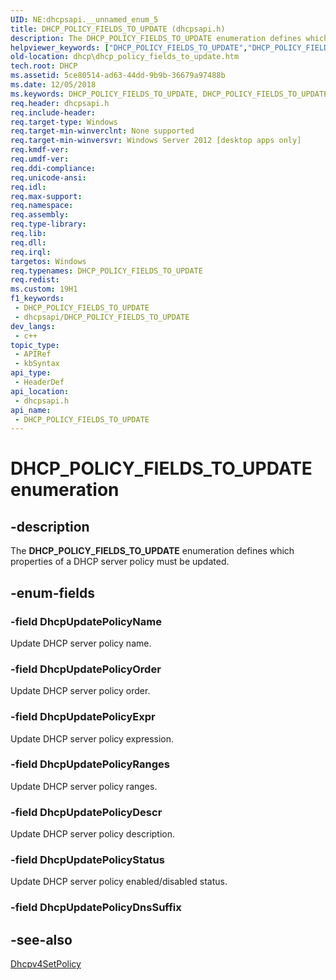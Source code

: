 ```yaml
---
UID: NE:dhcpsapi.__unnamed_enum_5
title: DHCP_POLICY_FIELDS_TO_UPDATE (dhcpsapi.h)
description: The DHCP_POLICY_FIELDS_TO_UPDATE enumeration defines which properties of a DHCP server policy must be updated.
helpviewer_keywords: ["DHCP_POLICY_FIELDS_TO_UPDATE","DHCP_POLICY_FIELDS_TO_UPDATE enumeration [DHCP]","DhcpUpdatePolicyDescr","DhcpUpdatePolicyExpr","DhcpUpdatePolicyName","DhcpUpdatePolicyOrder","DhcpUpdatePolicyRanges","DhcpUpdatePolicyStatus","dhcp.dhcp_policy_fields_to_update","dhcpsapi/DHCP_POLICY_FIELDS_TO_UPDATE","dhcpsapi/DhcpUpdatePolicyDescr","dhcpsapi/DhcpUpdatePolicyExpr","dhcpsapi/DhcpUpdatePolicyName","dhcpsapi/DhcpUpdatePolicyOrder","dhcpsapi/DhcpUpdatePolicyRanges","dhcpsapi/DhcpUpdatePolicyStatus"]
old-location: dhcp\dhcp_policy_fields_to_update.htm
tech.root: DHCP
ms.assetid: 5ce80514-ad63-44dd-9b9b-36679a97488b
ms.date: 12/05/2018
ms.keywords: DHCP_POLICY_FIELDS_TO_UPDATE, DHCP_POLICY_FIELDS_TO_UPDATE enumeration [DHCP], DhcpUpdatePolicyDescr, DhcpUpdatePolicyExpr, DhcpUpdatePolicyName, DhcpUpdatePolicyOrder, DhcpUpdatePolicyRanges, DhcpUpdatePolicyStatus, dhcp.dhcp_policy_fields_to_update, dhcpsapi/DHCP_POLICY_FIELDS_TO_UPDATE, dhcpsapi/DhcpUpdatePolicyDescr, dhcpsapi/DhcpUpdatePolicyExpr, dhcpsapi/DhcpUpdatePolicyName, dhcpsapi/DhcpUpdatePolicyOrder, dhcpsapi/DhcpUpdatePolicyRanges, dhcpsapi/DhcpUpdatePolicyStatus
req.header: dhcpsapi.h
req.include-header: 
req.target-type: Windows
req.target-min-winverclnt: None supported
req.target-min-winversvr: Windows Server 2012 [desktop apps only]
req.kmdf-ver: 
req.umdf-ver: 
req.ddi-compliance: 
req.unicode-ansi: 
req.idl: 
req.max-support: 
req.namespace: 
req.assembly: 
req.type-library: 
req.lib: 
req.dll: 
req.irql: 
targetos: Windows
req.typenames: DHCP_POLICY_FIELDS_TO_UPDATE
req.redist: 
ms.custom: 19H1
f1_keywords:
 - DHCP_POLICY_FIELDS_TO_UPDATE
 - dhcpsapi/DHCP_POLICY_FIELDS_TO_UPDATE
dev_langs:
 - c++
topic_type:
 - APIRef
 - kbSyntax
api_type:
 - HeaderDef
api_location:
 - dhcpsapi.h
api_name:
 - DHCP_POLICY_FIELDS_TO_UPDATE
---
```


# DHCP_POLICY_FIELDS_TO_UPDATE enumeration


## -description

The <b>DHCP_POLICY_FIELDS_TO_UPDATE</b> enumeration defines which properties of a DHCP server policy must be updated.

## -enum-fields

### -field DhcpUpdatePolicyName

Update DHCP server policy name.

### -field DhcpUpdatePolicyOrder

Update DHCP server policy order.

### -field DhcpUpdatePolicyExpr

Update DHCP server policy expression.

### -field DhcpUpdatePolicyRanges

Update DHCP server policy ranges.

### -field DhcpUpdatePolicyDescr

Update DHCP server policy description.

### -field DhcpUpdatePolicyStatus

Update DHCP server policy enabled/disabled status.

### -field DhcpUpdatePolicyDnsSuffix

## -see-also

<a href="/previous-versions/windows/desktop/api/dhcpsapi/nf-dhcpsapi-dhcpv4setpolicy">Dhcpv4SetPolicy</a>
